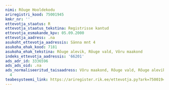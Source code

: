 ```yaml
---
nimi: Rõuge Hooldekodu
ariregistri_kood: 75001945
kmkr_nr: ''
ettevotja_staatus: R
ettevotja_staatus_tekstina: Registrisse kantud
ettevotja_esmakande_kpv: 05.09.2000
ettevotja_aadress: .na
asukoht_ettevotja_aadressis: Sänna mnt 4
asukoha_ehak_kood: 7181
asukoha_ehak_tekstina: Rõuge alevik, Rõuge vald, Võru maakond
indeks_ettevotja_aadressis: '66201'
ads_adr_id: 3336596
ads_ads_oid: .na
ads_normaliseeritud_taisaadress: Võru maakond, Rõuge vald, Rõuge alevik, Sänna mnt
  4
teabesysteemi_link: https://ariregister.rik.ee/ettevotja.py?ark=75001945&ref=rekvisiidid
---
```


